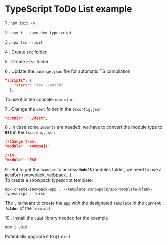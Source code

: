 # TypeScript ToDo List example

1 . `npm init -y`  

2 . `npm i --save-dev typescript`  

3 . `npx tsc --init`  

4 . Create `src` folder  

5 . Create `dest` folder  

6 . Update the `package.json` file for automatic TS compilation

```json
"scripts": {
    "start": "tsc --watch"
  },
```

To use it in teh console: `npm start`

7 . Change the `dest` folder in the `tsconfig.json`

```json
"outDir": "./dest",
```

8 . In case some `imports` are needed, we have to convert the module type to **`ES6`** in the `tsconfig.json`

```json
//Change from:
"module": "commonjs"

//to:
"module": "ES6"
```

9 . But to get the `browser` to access **`NodeJS`** modules folder, we need to use a **`Bundler`** (snowpack, webpack...).  
To create a snowpack typescript template:

```text
npx create-snowpack-app . --template @snowpack/app-template-blank-typescript --force
```

The **`.`** is meant to create the `app` with the designated `template` in the **`current folder`** of the `terminal`

10 . Install the **`uuid`** library needed for the example

```text
npm i uuid
```

Potentially upgrade it to `@latest`

